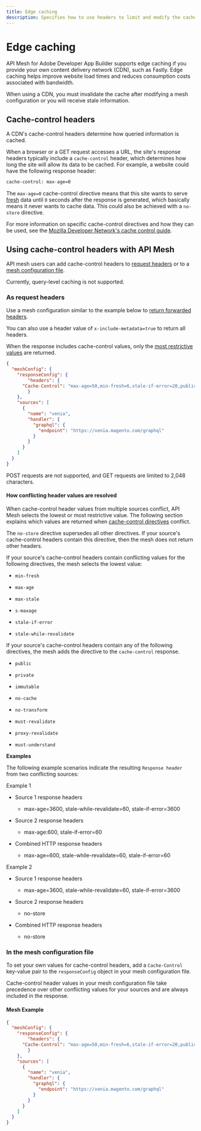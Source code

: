 ```yaml
---
title: Edge caching
description: Specifies how to use headers to limit and modify the cache for GET requests.
---
```


# Edge caching

API Mesh for Adobe Developer App Builder supports edge caching if you provide your own content delivery network (CDN), such as Fastly. Edge caching helps improve website load times and reduces consumption costs associated with bandwidth.

<InlineAlert variant="info" slots="text"/>

When using a CDN, you must invalidate the cache after modifying a mesh configuration or you will receive stale information.

## Cache-control headers

A CDN's cache-control headers determine how queried information is cached.

When a browser or a GET request accesses a URL, the site's response headers typically include a `cache-control` header, which determines how long the site will allow its data to be cached. For example, a website could have the following response header:

```html
cache-control: max-age=0
```

The `max-age=0` cache-control directive means that this site wants to serve [fresh](https://developer.mozilla.org/en-US/docs/Web/HTTP/Caching#fresh_and_stale_based_on_age) data until `0` seconds after the response is generated, which basically means it never wants to cache data. This could also be achieved with a `no-store` directive.

For more information on specific cache-control directives and how they can be used, see the [Mozilla Developer Network's cache control guide](https://developer.mozilla.org/en-US/docs/Web/HTTP/Headers/Cache-Control).

## Using cache-control headers with API Mesh

API mesh users can add cache-control headers to [request headers](#as-request-headers) or to a [mesh configuration file](#in-the-mesh-configuration-file).

<InlineAlert variant="info" slots="text"/>

Currently, query-level caching is not supported.

### As request headers

Use a mesh configuration similar to the example below to [return forwarded headers](headers.md#return-forwarded-headers).

<InlineAlert variant="info" slots="text"/>

You can also use a header value of `x-include-metadata=true` to return all headers.

When the response includes cache-control values, only the [most restrictive values](#how-conflicting-header-values-are-resolved) are returned.

```json
{
  "meshConfig": {
	"responseConfig": {
		"headers": {
      "Cache-Control": "max-age=50,min-fresh=6,stale-if-error=20,public,must-revalidate"
		}
	},
    "sources": [
      {
        "name": "venia",
        "handler": {
          "graphql": {
            "endpoint": "https://venia.magento.com/graphql"
          }
        }
      }
    ]
  }
}
```

<InlineAlert variant="info" slots="text"/>

POST requests are not supported, and GET requests are limited to 2,048 characters.

#### How conflicting header values are resolved

When cache-control header values from multiple sources conflict, API Mesh selects the lowest or most restrictive value. The following section explains which values are returned when [cache-control directives](https://developer.mozilla.org/en-US/docs/Web/HTTP/Headers/Cache-Control) conflict.

The `no-store` directive supersedes all other directives. If your source's cache-control headers contain this directive, then the mesh does not return other headers.

If your source's cache-control headers contain conflicting values for the following directives, the mesh selects the lowest value:

- `min-fresh`

- `max-age`

- `max-stale`

- `s-maxage`

- `stale-if-error`

- `stale-while-revalidate`

If your source's cache-control headers contain any of the following directives, the mesh adds the directive to the `cache-control` response.

- `public`

- `private`

- `immutable`

- `no-cache`

- `no-transform`

- `must-revalidate`

- `proxy-revalidate`

- `must-understand`

**Examples**

The following example scenarios indicate the resulting `Response header` from two conflicting sources:

Example 1

- Source 1 response headers

  - max-age=3600, stale-while-revalidate=60, stale-if-error=3600

- Source 2 response headers

  - max-age:600, stale-if-error=60

- Combined HTTP response headers

  - max-age=600, stale-while-revalidate=60, stale-if-error=60

Example 2

- Source 1 response headers

  - max-age=3600, stale-while-revalidate=60, stale-if-error=3600
  
- Source 2 response headers

  - no-store

- Combined HTTP response headers

  - no-store

### In the mesh configuration file

To set your own values for cache-control headers, add a `Cache-Control` key-value pair to the `responseConfig` object in your mesh configuration file.

<InlineAlert variant="info" slots="text"/>

Cache-control header values in your mesh configuration file take precedence over other conflicting values for your sources and are always included in the response.

#### Mesh Example

```json
{
  "meshConfig": {
	"responseConfig": {
		"headers": {
      "Cache-Control": "max-age=50,min-fresh=6,stale-if-error=20,public,must-revalidate"
		}
	},
    "sources": [
      {
        "name": "venia",
        "handler": {
          "graphql": {
            "endpoint": "https://venia.magento.com/graphql"
          }
        }
      }
    ]
  }
}
```
